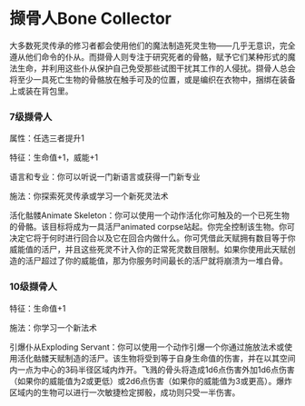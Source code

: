 # 撷骨人Bone Collector

大多数死灵传承的修习者都会使用他们的魔法制造死灵生物——几乎无意识，完全遵从他们命令的仆从。而撷骨人则专注于研究死者的骨骼，赋予它们某种形式的魔法生命，并利用这些仆从保护自己免受那些试图干扰其工作的人侵扰。撷骨人总会将至少一具死亡生物的骨骼放在触手可及的位置，或是编织在衣物中，捆绑在装备上或装在背包里。

### 7级撷骨人

属性：任选三者提升1

特征：生命值+1，威能+1

语言和专业：你可以听说一门新语言或获得一门新专业

施法：你探索死灵传承或学习一个新死灵法术

活化骷髅Animate
Skeleton：你可以使用一个动作活化你可触及的一个已死生物的骨骼。该目标将成为一具活尸animated
corpse站起。你完全控制该生物。你可决定它将于何时进行回合以及它在回合内做什么。你可凭借此天赋拥有数目等于你威能值的活尸，并且这些死灵不计入你的正常死灵数目限制。如果你使用此天赋创造的活尸超过了你的威能值，那为你服务时间最长的活尸就将崩溃为一堆白骨。

### 10级撷骨人

特征：生命值+1

施法：你学习一个新法术

引爆仆从Exploding
Servant：你可以使用一个动作引爆一个你通过施放法术或使用活化骷髅天赋制造的活尸。该生物将受到等于自身生命值的伤害，并在以其空间内一点为中心的3码半径区域内炸开。飞溅的骨头将造成1d6点伤害外加1d6点伤害（如果你的威能值为2或更低）或2d6点伤害（如果你的威能值为3或更高）。爆炸区域内的生物可以进行一次敏捷检定掷骰，成功则只受一半伤害。
